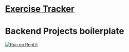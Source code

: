 # [Exercise Tracker](https://www.freecodecamp.org/learn/apis-and-microservices/apis-and-microservices-projects/exercise-tracker)

# Backend Projects boilerplate
[![Run on Repl.it](https://repl.it/badge/github/nguyennguyen0110/project-exercise-tracker)](https://repl.it/github/nguyennguyen0110/project-exercise-tracker)
